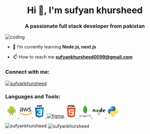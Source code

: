 <h1 align="center">Hi 👋, I'm sufyan khursheed</h1>
<h3 align="center">A passionate full stack developer from pakistan</h3>
<img aline="right"alt="coding"width="400"src="https://www.youtube.com/redirect?event=video_description&redir_token=QUFFLUhqa2pZNXhyYXZsWUU4aGVDeHdCc3JocHlBd24xZ3xBQ3Jtc0trMmRTT0dXSjVJVWRUZmd2bm1zNUl3NzM4THpfWVBBdzMtSnVuM0tFRURIMTZNYW44ZE9teHYwNWVmSXhEWk9aOVlJSzFWbGxkQ3hrbTQ5RzhaRGhFYlNpNHNJR0NLaXZKMFVBcHZGU3JaMnRrc1kyQQ&q=https%3A%2F%2Fuser-images.githubusercontent.com%2F55389276%2F140866485-8fb1c876-9a8f-4d6a-98dc-08c4981eaf70.gif&v=HD4cnRuSGN0">

- 🌱 I’m currently learning **Node.js, next.js**

- 📫 How to reach me **sufyankhursheed0099@gmail.com**

<h3 align="left">Connect with me:</h3>
<p align="left">
<a href="https://auth.geeksforgeeks.org/user/sufyankhursheed" target="blank"><img align="center" src="https://raw.githubusercontent.com/rahuldkjain/github-profile-readme-generator/master/src/images/icons/Social/geeks-for-geeks.svg" alt="sufyankhursheed" height="30" width="40" /></a>
</p>

<h3 align="left">Languages and Tools:</h3>
<p align="left"> <a href="https://developer.android.com" target="_blank" rel="noreferrer"> <img src="https://raw.githubusercontent.com/devicons/devicon/master/icons/android/android-original-wordmark.svg" alt="android" width="40" height="40"/> </a> <a href="https://aws.amazon.com" target="_blank" rel="noreferrer"> <img src="https://raw.githubusercontent.com/devicons/devicon/master/icons/amazonwebservices/amazonwebservices-original-wordmark.svg" alt="aws" width="40" height="40"/> </a> <a href="https://www.w3schools.com/css/" target="_blank" rel="noreferrer"> <img src="https://raw.githubusercontent.com/devicons/devicon/master/icons/css3/css3-original-wordmark.svg" alt="css3" width="40" height="40"/> </a> <a href="https://www.figma.com/" target="_blank" rel="noreferrer"> <img src="https://www.vectorlogo.zone/logos/figma/figma-icon.svg" alt="figma" width="40" height="40"/> </a> <a href="https://www.w3.org/html/" target="_blank" rel="noreferrer"> <img src="https://raw.githubusercontent.com/devicons/devicon/master/icons/html5/html5-original-wordmark.svg" alt="html5" width="40" height="40"/> </a> <a href="https://www.mongodb.com/" target="_blank" rel="noreferrer"> <img src="https://raw.githubusercontent.com/devicons/devicon/master/icons/mongodb/mongodb-original-wordmark.svg" alt="mongodb" width="40" height="40"/> </a> <a href="https://nodejs.org" target="_blank" rel="noreferrer"> <img src="https://raw.githubusercontent.com/devicons/devicon/master/icons/nodejs/nodejs-original-wordmark.svg" alt="nodejs" width="40" height="40"/> </a> <a href="https://www.python.org" target="_blank" rel="noreferrer"> <img src="https://raw.githubusercontent.com/devicons/devicon/master/icons/python/python-original.svg" alt="python" width="40" height="40"/> </a> </p>

<p><img align="left" src="https://github-readme-stats.vercel.app/api/top-langs?username=sufyankhursheed&show_icons=true&locale=en&layout=compact" alt="sufyankhursheed" /></p>

<p>&nbsp;<img align="center" src="https://github-readme-stats.vercel.app/api?username=sufyankhursheed&show_icons=true&locale=en" alt="sufyankhursheed" /></p>
